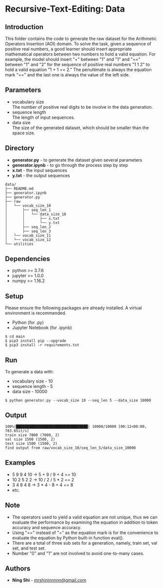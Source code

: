 # Recursive-Text-Editing: Data

## Introduction
This folder contains the code to generate the raw dataset for the Arithmetic Operators Insertion (AOI) domain. To solve the task, given a sequence of positive real numbers, a good learner should insert appropriate mathematical operators between two numbers to hold a valid equation. For example, the model should insert "+" between "1" and "1" and "==" between "1" and "2" for the sequence of positive real numbers "1 1 2" to hold a valid equation "1 + 1 == 2." The penultimate is always the equation mark "==" and the last one is always the value of the left side.

## Parameters
+ vocabulary size  
The number of positive real digits to be involve in the data generation.
+ sequence length  
The length of input sequences.
+ data size  
The size of the generated dataset, which should be smaller than the space size.

## Directory
+ **generator.py** - to generate the dataset given several parameters
+ **generator.ipynb** - to go through the process step by step
+ **x.txt** - the input sequences
+ **y.txt** - the output sequences
```
data/
├── README.md
├── generator.ipynb
├── generator.py
├── raw
│   └── vocab_size_10
│       ├── seq_len_1
│       │   └── data_size_10
│       │       ├── x.txt
│       │       └── y.txt
│       ├── seq_len_2
│       ├── seq_len_3
│   └── vocab_size_11
│   └── vocab_size_12
└── utilities
```

## Dependencies
+ python >= 3.7.6
+ jupyter >= 1.0.0
+ numpy >= 1.16.2

## Setup
Please ensure the following packages are already installed. A virtual environment is recommended.
+ Python (for .py)
+ Jupyter Notebook (for .ipynb)

```
$ cd main
$ pip3 install pip --upgrade
$ pip3 install -r requirements.txt
```

## Run
To generate a data with:
+ vocabulary size - 10
+ sequence length - 5
+ data size - 10000
```
$ python generator.py --vocab_size 10 --seq_len 5 --data_size 10000
```

## Output
```
100%|█████████████████████████████████| 10000/10000 [00:12<00:00, 783.65it/s]
train size 7000 (7000, 2)
val size 1500 (1500, 2)
test size 1500 (1500, 2)
find output from raw/vocab_size_10/seq_len_5/data_size_10000
```


## Examples
+ 5 9 9 4 10 -> 5 + 9 / 9 + 4 == 10
+ 10 2 5 2 2 -> 10 / 2 / 5 * 2 == 2
+ 3 4 8 4 8 -> 3 * 4 - 8 + 4 == 8
+ etc.


## Note
+ The operators used to yield a valid equation are not unique, thus we can evaluate the performance by examining the equation in addition to token accuracy and sequence accuracy.
+ Using "==" instead of "=" as the equation mark is for the convenience to evaluate the equation by Python built-in function eval().
+ There are a total of three sub sets for a generation, namely, train set, val set, and test set.
+ Number "0" and "1" are not involved to avoid one-to-many cases.


## Authors
* **Ning Shi** - mrshininnnnn@gmail.com
